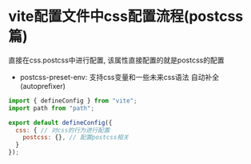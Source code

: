 # vite配置文件中css配置流程(postcss篇)

直接在css.postcss中进行配置, 该属性直接配置的就是postcss的配置

- postcss-preset-env: 支持css变量和一些未来css语法 自动补全(autoprefixer)

```js
import { defineConfig } from "vite";
import path from "path";

export default defineConfig({
  css: { // 对css的行为进行配置
    postcss: {}, // 配置postcss相关
  }
});
```